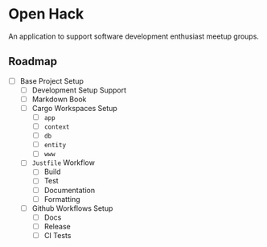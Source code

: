 # Open Hack

An application to support software development enthusiast meetup groups.

## Roadmap

- [ ] Base Project Setup
  - [ ] Development Setup Support
  - [ ] Markdown Book
  - [ ] Cargo Workspaces Setup
    - [ ] `app`
    - [ ] `context`
    - [ ] `db`
    - [ ] `entity`
    - [ ] `www`
  - [ ] `Justfile` Workflow
    - [ ] Build
    - [ ] Test
    - [ ] Documentation
    - [ ] Formatting
  - [ ] Github Workflows Setup
    - [ ] Docs
    - [ ] Release
    - [ ] CI Tests
